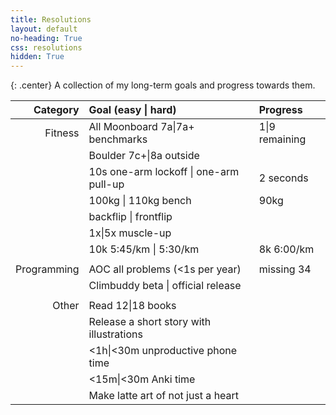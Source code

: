 ```yaml
---
title: Resolutions
layout: default
no-heading: True
css: resolutions
hidden: True
---
```


{: .center}
A collection of my long-term goals and progress towards them.

| Category | Goal (<span class="silver">easy</span> \| <span class="gold">hard</span>) | Progress |
| --:  | :-- | :-- |
| Fitness | All Moonboard <span class="silver">7a</span>\|<span class="gold">7a+</span> benchmarks | <span class="silver">1</span>\|<span class="gold">9</span> remaining |
|         | Boulder <span class="silver">7c+</span>\|<span class="gold">8a</span> outside | |
|         | <span class="silver">10s one-arm lockoff</span> \| <span class="gold">one-arm pull-up</span> | 2 seconds |
|         | <span class="silver">100kg</span> \| <span class="gold">110kg</span> bench | 90kg |
|         | <span class="silver">backflip</span> \| <span class="gold">frontflip</span> | |
|         | <span class="silver">1x</span>\|<span class="gold">5x</span> muscle-up | |
|         | 10k <span class="silver">5:45/km</span> \| <span class="gold">5:30/km</span>  | 8k 6:00/km |
|         | | |
| Programming | AOC <span class="silver">all problems</span> (<span class="gold">&lt;1s per year</span>) | missing 34 |
|             | Climbuddy <span class="silver">beta</span> \| <span class="gold">official release</span> | |
|       | | |
| Other | Read <span class="silver">12</span>\|<span class="gold">18</span> books | |
|       | Release a <span class="silver">short story</span> <span class="gold">with illustrations</span> | |
|       | <span class="silver">&lt;1h</span>\|<span class="gold">&lt;30m</span> unproductive phone time | |
|       | <span class="silver">&lt;15m</span>\|<span class="gold">&lt;30m</span> Anki time | |
|       | Make <span class="silver">latte art</span> of <span class="gold">not just a heart</span> |  |

